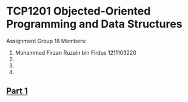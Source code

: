 # TCP1201 Objected-Oriented Programming and Data Structures
 Assignment
 Group 18
 Members:
1. Muhammad Firzan Ruzain bin Firdus 1211103220
2.
3.
4.
## [Part 1](https://github.com/firzanruzain/TCP1201-OOPDS-G18/blob/main/PART1.md#part-1)

